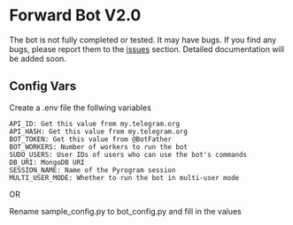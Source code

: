 # Forward Bot V2.0

The bot is not fully completed or tested. It may have bugs. If you find any bugs, please report them to the [issues](https://github.com/rahulps1000/Forward-Bot-V2/issues/new/choose) section.
Detailed documentation will be added soon.

## Config Vars
Create a .env file the follwing variables
```
API_ID: Get this value from my.telegram.org
API_HASH: Get this value from my.telegram.org
BOT_TOKEN: Get this value from @BotFather
BOT_WORKERS: Number of workers to run the bot
SUDO_USERS: User IDs of users who can use the bot's commands
DB_URI: MongoDB URI
SESSION_NAME: Name of the Pyrogram session
MULTI_USER_MODE: Whether to run the bot in multi-user mode
```

OR 

Rename sample_config.py to bot_config.py and fill in the values
